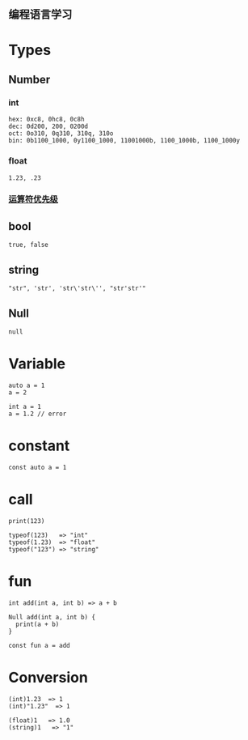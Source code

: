 ## 编程语言学习

# Types

## Number

### int
```
hex: 0xc8, 0hc8, 0c8h
dec: 0d200, 200, 0200d
oct: 0o310, 0q310, 310q, 310o
bin: 0b1100_1000, 0y1100_1000, 11001000b, 1100_1000b, 1100_1000y
```

### float
```
1.23, .23
```

### [运算符优先级](https://developer.mozilla.org/zh-CN/docs/Web/JavaScript/Reference/Operators/Operator_Precedence)


## bool
```
true, false
```

## string
```
"str", 'str', 'str\'str\'', "str'str'"
```

## Null
```
null
```

# Variable
```
auto a = 1
a = 2

int a = 1
a = 1.2 // error
```

# constant
```
const auto a = 1
```

# call
```
print(123)

typeof(123)   => "int"
typeof(1.23)  => "float"
typeof("123") => "string"
```

# fun
```
int add(int a, int b) => a + b

Null add(int a, int b) {
  print(a + b)
}

const fun a = add
```

# Conversion
```
(int)1.23  => 1
(int)"1.23"  => 1

(float)1   => 1.0
(string)1   => "1"
```